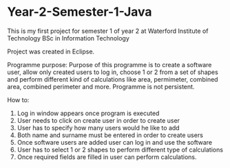 # Year-2-Semester-1-Java
This is my first project for semester 1 of year 2 at Waterford Institute of Technology BSc in Information Technology

Project was created in Eclipse.

Programme purpose:
Purpose of this programme is to create a software user, allow only created users to log in, choose 1 or 2 from a set of shapes and perform
different kind of calculations like area, permimeter, combined area, combined perimeter and more. 
Programme is not persistent.

How to:
1. Log in window appears once program is executed
2. User needs to click on create user in order to create user 
3. User has to specify how many users would he like to add 
4. Both name and surname must be entered in order to create users
5. Once software users are added user can log in and use the software
6. User has to select 1 or 2 shapes to perform different type of calculations 
7. Once required fields are filled in user can perform calculations.
